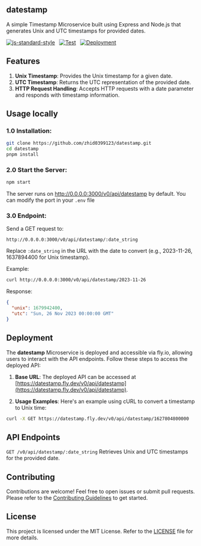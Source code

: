 ## datestamp

A simple Timestamp Microservice built using Express and Node.js that generates Unix and UTC timestamps for provided dates.

[![js-standard-style](https://img.shields.io/badge/style-standard-brightgreen.svg?style=flat)](https://standardjs.com/) &nbsp;
[![Test](https://github.com/zhid0399123/datestamp/actions/workflows/CI.yml/badge.svg)](https://github.com/zhid0399123/datestamp/actions/workflows/CI.yml) &nbsp;
[![Deployment](https://github.com/zhid0399123/datestamp/actions/workflows/fly.yml/badge.svg)](https://github.com/zhid0399123/datestamp/actions/workflows/fly.yml) &nbsp;

## Features

1. **Unix Timestamp**: Provides the Unix timestamp for a given date.
2. **UTC Timestamp**: Returns the UTC representation of the provided date.
3. **HTTP Request Handling**: Accepts HTTP requests with a date parameter and responds with timestamp information.

## Usage locally

### 1.0 Installation:

```bash
git clone https://github.com/zhid0399123/datestamp.git
cd datestamp
pnpm install
```

### 2.0 Start the Server:

```bash
npm start
```

The server runs on <a href="http://0.0.0.0:3000/v0/api/datestamp">http://0.0.0.0:3000/v0/api/datestamp</a> by default. You can modify the port in your `.env` file

### 3.0 Endpoint:

Send a GET request to:

```
http://0.0.0.0:3000/v0/api/datestamp/:date_string
```

Replace `:date_string` in the URL with the date to convert (e.g., 2023-11-26, 1637894400 for Unix timestamp).

Example:

```bash
curl http://0.0.0.0:3000/v0/api/datestamp/2023-11-26
```

Response:

```json
{
  "unix": 1679942400,
  "utc": "Sun, 26 Nov 2023 00:00:00 GMT"
}
```

## Deployment

The **datestamp** Microservice is deployed and accessible via fly.io, allowing users to interact with the API endpoints. Follow these steps to access the deployed API:

1. **Base URL**: The deployed API can be accessed at [https://datestamp.fly.dev/v0/api/datestamp](https://datestamp.fly.dev/v0/api/datestamp).

2. **Usage Examples**: Here's an example using cURL to convert a timestamp to Unix time:

```bash
curl -X GET https://datestamp.fly.dev/v0/api/datestamp/1627804800000
```

## API Endpoints

`GET /v0/api/datestamp/:date_string` Retrieves Unix and UTC timestamps for the provided date.

## Contributing

Contributions are welcome! Feel free to open issues or submit pull requests. Please refer to the [Contributing Guidelines](CONTRIBUTING.md) to get started.

## License

This project is licensed under the MIT License. Refer to the [LICENSE](LICENSE) file for more details.
